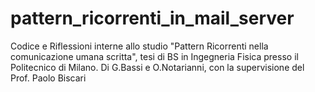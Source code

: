 # pattern_ricorrenti_in_mail_server
Codice e Riflessioni interne allo studio "Pattern Ricorrenti nella comunicazione umana scritta", tesi di BS in Ingegneria Fisica presso il Politecnico di Milano. Di G.Bassi e O.Notarianni, con la supervisione del Prof. Paolo Biscari  

